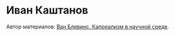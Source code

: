 # Иван Каштанов

Автор материалов: [Ван Блевинс. Капреализм в научной среде](6a6d6a7e-5370-4249-aa6b-6dd1ac56638f.md).
